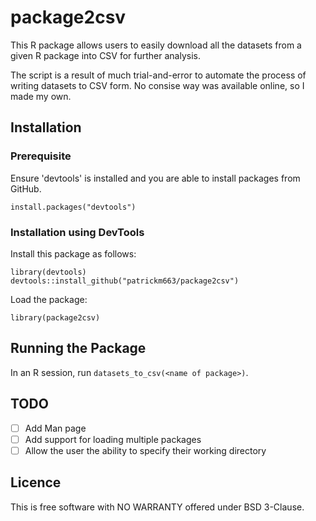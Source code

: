 # package2csv
This R package allows users to easily download all the datasets from a given R package into CSV for further analysis.

The script is a result of much trial-and-error to automate the process of writing datasets to CSV form. No consise way was available online, so I made my own.

## Installation
### Prerequisite
Ensure 'devtools' is installed and you are able to install packages from GitHub.
```
install.packages("devtools")
```
### Installation using DevTools
Install this package as follows:
```
library(devtools)
devtools::install_github("patrickm663/package2csv")
```
Load the package:
```
library(package2csv)
```
## Running the Package
In an R session, run `datasets_to_csv(<name of package>)`.

## TODO
- [ ] Add Man page
- [ ] Add support for loading multiple packages
- [ ] Allow the user the ability to specify their working directory

## Licence
This is free software with NO WARRANTY offered under BSD 3-Clause.
